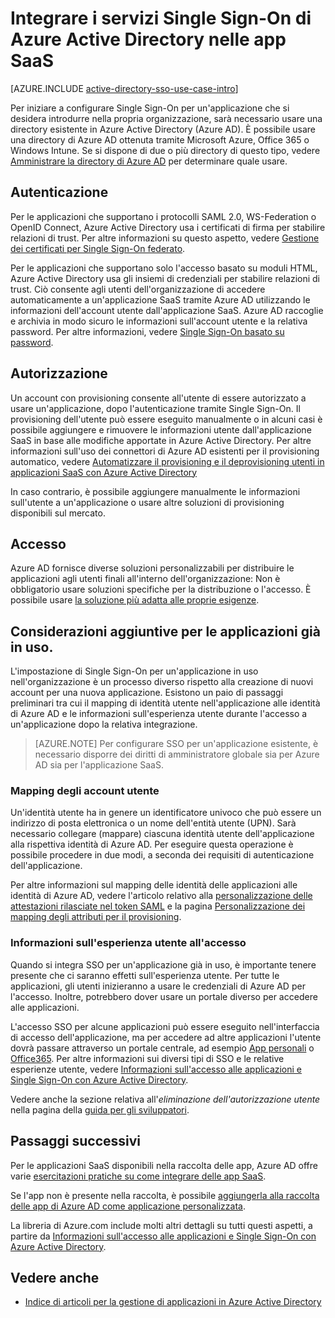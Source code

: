 <properties
    pageTitle="Integrare i servizi Single Sign-On di Azure Active Directory nelle app SaaS | Microsoft Azure"
    description="Abilitare l'autenticazione Single Sign-On e la gestione dell’accesso centralizzata per il provisioning degli utenti delle app SaaS in Azure Active Directory. Cenni preliminari sull'integrazione di Azure Active Directory alle App SaaS."
    services="active-directory"
	  keywords="Integrare Azure AD con app SaaS"
    documentationCenter=""
    authors="curtand"
    manager="stevenpo"
    editor=""/>

<tags
    ms.service="active-directory"
    ms.devlang="na"
    ms.topic="article"
    ms.tgt_pltfrm="na"
    ms.workload="identity"
    ms.date="04/26/2016"
    ms.author="curtand"/>

# Integrare i servizi Single Sign-On di Azure Active Directory nelle app SaaS  

[AZURE.INCLUDE [active-directory-sso-use-case-intro](../../includes/active-directory-sso-use-case-intro.md)]

Per iniziare a configurare Single Sign-On per un'applicazione che si desidera introdurre nella propria organizzazione, sarà necessario usare una directory esistente in Azure Active Directory (Azure AD). È possibile usare una directory di Azure AD ottenuta tramite Microsoft Azure, Office 365 o Windows Intune. Se si dispone di due o più directory di questo tipo, vedere [Amministrare la directory di Azure AD](active-directory-administer.md) per determinare quale usare.

## Autenticazione

Per le applicazioni che supportano i protocolli SAML 2.0, WS-Federation o OpenID Connect, Azure Active Directory usa i certificati di firma per stabilire relazioni di trust. Per altre informazioni su questo aspetto, vedere [Gestione dei certificati per Single Sign-On federato](active-directory-sso-certs.md).

Per le applicazioni che supportano solo l'accesso basato su moduli HTML, Azure Active Directory usa gli insiemi di credenziali per stabilire relazioni di trust. Ciò consente agli utenti dell'organizzazione di accedere automaticamente a un'applicazione SaaS tramite Azure AD utilizzando le informazioni dell'account utente dall'applicazione SaaS. Azure AD raccoglie e archivia in modo sicuro le informazioni sull'account utente e la relativa password. Per altre informazioni, vedere [Single Sign-On basato su password](active-directory-appssoaccess-whatis.md#password-based-single-sign-on).

## Autorizzazione

Un account con provisioning consente all'utente di essere autorizzato a usare un'applicazione, dopo l'autenticazione tramite Single Sign-On. Il provisioning dell'utente può essere eseguito manualmente o in alcuni casi è possibile aggiungere e rimuovere le informazioni utente dall'applicazione SaaS in base alle modifiche apportate in Azure Active Directory. Per altre informazioni sull'uso dei connettori di Azure AD esistenti per il provisioning automatico, vedere [Automatizzare il provisioning e il deprovisioning utenti in applicazioni SaaS con Azure Active Directory](active-directory-saas-app-provisioning.md)

In caso contrario, è possibile aggiungere manualmente le informazioni sull'utente a un'applicazione o usare altre soluzioni di provisioning disponibili sul mercato.

## Accesso

Azure AD fornisce diverse soluzioni personalizzabili per distribuire le applicazioni agli utenti finali all'interno dell'organizzazione: Non è obbligatorio usare soluzioni specifiche per la distribuzione o l'accesso. È possibile usare [la soluzione più adatta alle proprie esigenze](active-directory-appssoaccess-whatis.md#deploying-azure-ad-integrated-applications-to-users).

## Considerazioni aggiuntive per le applicazioni già in uso.

L'impostazione di Single Sign-On per un'applicazione in uso nell'organizzazione è un processo diverso rispetto alla creazione di nuovi account per una nuova applicazione. Esistono un paio di passaggi preliminari tra cui il mapping di identità utente nell'applicazione alle identità di Azure AD e le informazioni sull'esperienza utente durante l'accesso a un'applicazione dopo la relativa integrazione.

> [AZURE.NOTE] Per configurare SSO per un'applicazione esistente, è necessario disporre dei diritti di amministratore globale sia per Azure AD sia per l'applicazione SaaS.

### Mapping degli account utente

Un'identità utente ha in genere un identificatore univoco che può essere un indirizzo di posta elettronica o un nome dell'entità utente (UPN). Sarà necessario collegare (mappare) ciascuna identità utente dell'applicazione alla rispettiva identità di Azure AD. Per eseguire questa operazione è possibile procedere in due modi, a seconda dei requisiti di autenticazione dell'applicazione.

Per altre informazioni sul mapping delle identità delle applicazioni alle identità di Azure AD, vedere l'articolo relativo alla [personalizzazione delle attestazioni rilasciate nel token SAML](http://social.technet.microsoft.com/wiki/contents/articles/31257.azure-active-directory-customizing-claims-issued-in-the-saml-token-for-pre-integrated-apps.aspx) e la pagina [Personalizzazione dei mapping degli attributi per il provisioning](active-directory-saas-customizing-attribute-mappings.md).

### Informazioni sull'esperienza utente all'accesso

Quando si integra SSO per un'applicazione già in uso, è importante tenere presente che ci saranno effetti sull'esperienza utente. Per tutte le applicazioni, gli utenti inizieranno a usare le credenziali di Azure AD per l'accesso. Inoltre, potrebbero dover usare un portale diverso per accedere alle applicazioni.

L'accesso SSO per alcune applicazioni può essere eseguito nell'interfaccia di accesso dell'applicazione, ma per accedere ad altre applicazioni l'utente dovrà passare attraverso un portale centrale, ad esempio [App personali](http://myapps.microsoft.com) o [Office365](http://portal.office.com/myapps). Per altre informazioni sui diversi tipi di SSO e le relative esperienze utente, vedere [Informazioni sull'accesso alle applicazioni e Single Sign-On con Azure Active Directory](active-directory-appssoaccess-whatis.md).

Vedere anche la sezione relativa all'*eliminazione dell'autorizzazione utente* nella pagina della [guida per gli sviluppatori](active-directory-applications-guiding-developers-for-lob-applications.md).

## Passaggi successivi


Per le applicazioni SaaS disponibili nella raccolta delle app, Azure AD offre varie [esercitazioni pratiche su come integrare delle app SaaS](active-directory-saas-tutorial-list.md).

Se l'app non è presente nella raccolta, è possibile [aggiungerla alla raccolta delle app di Azure AD come applicazione personalizzata](http://blogs.technet.com/b/ad/archive/2015/06/17/bring-your-own-app-with-azure-ad-self-service-saml-configuration-gt-now-in-preview.aspx).

La libreria di Azure.com include molti altri dettagli su tutti questi aspetti, a partire da [Informazioni sull'accesso alle applicazioni e Single Sign-On con Azure Active Directory](active-directory-appssoaccess-whatis.md).

## Vedere anche

- [Indice di articoli per la gestione di applicazioni in Azure Active Directory](active-directory-apps-index.md)

<!---HONumber=AcomDC_0511_2016-->